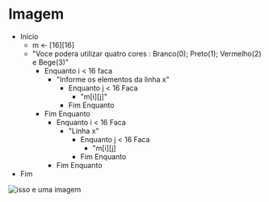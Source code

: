 # Imagem

- Inicio
  - m <- [16][16]
  - "Voce podera utilizar quatro cores : Branco(0); Preto(1); Vermelho(2) e Bege(3)"
     - Enquanto i < 16 faca
       - "Informe os elementos da linha x"
         - Enquanto j < 16 Faca
            - "m[i][j]"
          - Fim Enquanto
      - Fim Enquanto
           - Enquanto i < 16 Faca
              - "Linha x"
                - Enquanto j < 16 Faca
                   -  "m[i][j]
                - Fim Enquanto
          - Fim Enquanto
- Fim

![isso e uma imagem](https://github.com/Lopes-Vitor/Imagem/blob/main/Diagrama%20imagem.png)
